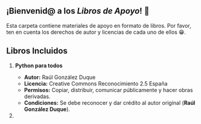 ## ¡Bienvenid@ a los *Libros de Apoyo*! 📖


Esta carpeta contiene materiales de apoyo en formato de libros. Por favor, ten en cuenta los derechos de autor y licencias de cada uno de ellos 😁.


## Libros Incluidos

1. **Python para todos**
   - **Autor:** Raúl González Duque
   - **Licencia:** Creative Commons Reconocimiento 2.5 España
   - **Permisos:** Copiar, distribuir, comunicar públicamente y hacer obras derivadas.
   - **Condiciones:** Se debe reconocer y dar crédito al autor original (**Raúl González Duque**).

2. 
